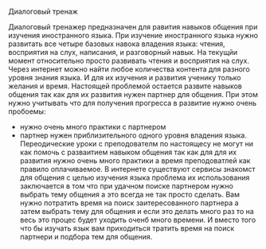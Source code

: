Диалоговый тренаж

Диалоговый тренажер предназначен для равития навыков общения при изучения иностранного языка.
При изучение иностранного языка нужно развитать все четыре базовых навока владения языка: чтения, восприятия на слух, написания, и разговорный навык. На текущйи момент относительно просто развивать чтения и восприятия на слух. Через интернет можно найти любое количества контента для разного уровня знания языка. И для их изучения и развития ученику только желания и время. Настоящей проблемой остается развите навыков общения так как для их развития нужен партнер для общения. При этом нужно учитывать что для получения прогресса в развитие нужно очень пробоемы:
 - нужно очень много практики с партнером
 - партнер нужен приблизительного одного уровня владения языка.
Переодические уроки с преподователм по настоящесу не могут ни как помочь с разваитием навыком общения так как для для их развития нужно очень много практики а время преподоватлей как правило оплачиваемое. 
В интернете существуют сервисы знакомст для общения с целью изучения языка проблема их использования заключается в том что при удачном поиске партнером нужно выбрать тему общения а это всегда не так просто сделать. Вам нужно потратить время на поиск заитересованного партнера а затем выбрать тему для общения и если это делать много раз то на весь это процес будет уходить оченб много времени. И вместо того что бы изучать язык вам приходиться тратить время на поиск партнери и  подбора тем для общения.
